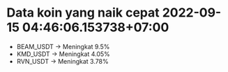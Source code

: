 # Data koin yang naik cepat 2022-09-15 04:46:06.153738+07:00

* BEAM_USDT -> Meningkat 9.5%
* KMD_USDT -> Meningkat 4.05%
* RVN_USDT -> Meningkat 3.78%
